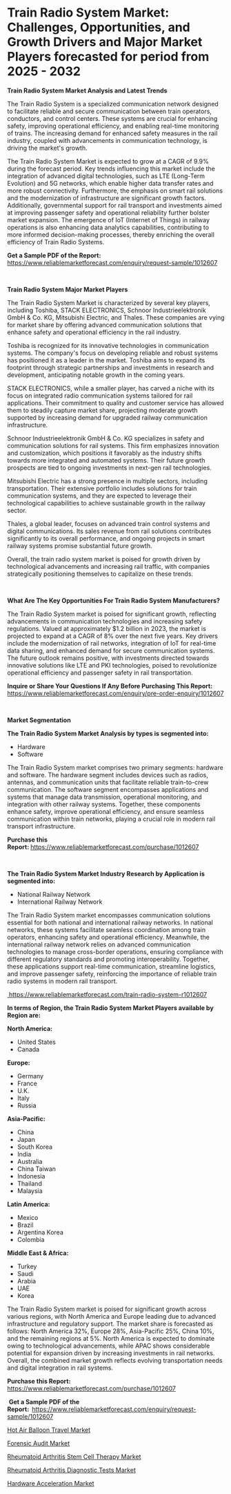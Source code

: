 <p><h1>Train Radio System Market: Challenges, Opportunities, and Growth Drivers and Major Market Players forecasted for period from 2025 - 2032</h1></p><p><strong>Train Radio System Market Analysis and Latest Trends</strong></p>
<p><p>The Train Radio System is a specialized communication network designed to facilitate reliable and secure communication between train operators, conductors, and control centers. These systems are crucial for enhancing safety, improving operational efficiency, and enabling real-time monitoring of trains. The increasing demand for enhanced safety measures in the rail industry, coupled with advancements in communication technology, is driving the market's growth.</p><p>The Train Radio System Market is expected to grow at a CAGR of 9.9% during the forecast period. Key trends influencing this market include the integration of advanced digital technologies, such as LTE (Long-Term Evolution) and 5G networks, which enable higher data transfer rates and more robust connectivity. Furthermore, the emphasis on smart rail solutions and the modernization of infrastructure are significant growth factors. Additionally, governmental support for rail transport and investments aimed at improving passenger safety and operational reliability further bolster market expansion. The emergence of IoT (Internet of Things) in railway operations is also enhancing data analytics capabilities, contributing to more informed decision-making processes, thereby enriching the overall efficiency of Train Radio Systems.</p></p>
<p><strong>Get a Sample PDF of the Report:&nbsp;</strong> <a href="https://www.reliablemarketforecast.com/enquiry/request-sample/1012607?utm_campaign=1108&utm_medium=2&utm_source=Github&utm_content=ia&utm_term=06032025&utm_id=train-radio-system">https://www.reliablemarketforecast.com/enquiry/request-sample/1012607</a></p>
<p>&nbsp;</p>
<p><strong>Train Radio System Major Market Players</strong></p>
<p><p>The Train Radio System Market is characterized by several key players, including Toshiba, STACK ELECTRONICS, Schnoor Industrieelektronik GmbH & Co. KG, Mitsubishi Electric, and Thales. These companies are vying for market share by offering advanced communication solutions that enhance safety and operational efficiency in the rail industry.</p><p>Toshiba is recognized for its innovative technologies in communication systems. The company's focus on developing reliable and robust systems has positioned it as a leader in the market. Toshiba aims to expand its footprint through strategic partnerships and investments in research and development, anticipating notable growth in the coming years.</p><p>STACK ELECTRONICS, while a smaller player, has carved a niche with its focus on integrated radio communication systems tailored for rail applications. Their commitment to quality and customer service has allowed them to steadily capture market share, projecting moderate growth supported by increasing demand for upgraded railway communication infrastructure.</p><p>Schnoor Industrieelektronik GmbH & Co. KG specializes in safety and communication solutions for rail systems. This firm emphasizes innovation and customization, which positions it favorably as the industry shifts towards more integrated and automated systems. Their future growth prospects are tied to ongoing investments in next-gen rail technologies.</p><p>Mitsubishi Electric has a strong presence in multiple sectors, including transportation. Their extensive portfolio includes solutions for train communication systems, and they are expected to leverage their technological capabilities to achieve sustainable growth in the railway sector.</p><p>Thales, a global leader, focuses on advanced train control systems and digital communications. Its sales revenue from rail solutions contributes significantly to its overall performance, and ongoing projects in smart railway systems promise substantial future growth.</p><p>Overall, the train radio system market is poised for growth driven by technological advancements and increasing rail traffic, with companies strategically positioning themselves to capitalize on these trends.</p></p>
<p>&nbsp;</p>
<p><strong>What Are The Key Opportunities For Train Radio System Manufacturers?</strong></p>
<p><p>The Train Radio System market is poised for significant growth, reflecting advancements in communication technologies and increasing safety regulations. Valued at approximately $1.2 billion in 2023, the market is projected to expand at a CAGR of 8% over the next five years. Key drivers include the modernization of rail networks, integration of IoT for real-time data sharing, and enhanced demand for secure communication systems. The future outlook remains positive, with investments directed towards innovative solutions like LTE and PKI technologies, poised to revolutionize operational efficiency and passenger safety in rail transportation.</p></p>
<p><strong>Inquire or Share Your Questions If Any Before Purchasing This Report:</strong> <a href="https://www.reliablemarketforecast.com/enquiry/pre-order-enquiry/1012607?utm_campaign=1108&utm_medium=2&utm_source=Github&utm_content=ia&utm_term=06032025&utm_id=train-radio-system">https://www.reliablemarketforecast.com/enquiry/pre-order-enquiry/1012607</a></p>
<p>&nbsp;</p>
<p><strong>Market Segmentation</strong></p>
<p><strong>The Train Radio System Market Analysis by types is segmented into:</strong></p>
<p><ul><li>Hardware</li><li>Software</li></ul></p>
<p><p>The Train Radio System market comprises two primary segments: hardware and software. The hardware segment includes devices such as radios, antennas, and communication units that facilitate reliable train-to-crew communication. The software segment encompasses applications and systems that manage data transmission, operational monitoring, and integration with other railway systems. Together, these components enhance safety, improve operational efficiency, and ensure seamless communication within train networks, playing a crucial role in modern rail transport infrastructure.</p></p>
<p><strong>Purchase this Report:&nbsp;</strong><a href="https://www.reliablemarketforecast.com/purchase/1012607?utm_campaign=1108&utm_medium=2&utm_source=Github&utm_content=ia&utm_term=06032025&utm_id=train-radio-system">https://www.reliablemarketforecast.com/purchase/1012607</a></p>
<p>&nbsp;</p>
<p><strong>The Train Radio System Market Industry Research by Application is segmented into:</strong></p>
<p><ul><li>National Railway Network</li><li>International Railway Network</li></ul></p>
<p><p>The Train Radio System market encompasses communication solutions essential for both national and international railway networks. In national networks, these systems facilitate seamless coordination among train operators, enhancing safety and operational efficiency. Meanwhile, the international railway network relies on advanced communication technologies to manage cross-border operations, ensuring compliance with different regulatory standards and promoting interoperability. Together, these applications support real-time communication, streamline logistics, and improve passenger safety, reinforcing the importance of reliable train radio systems in modern rail transport.</p></p>
<p><a href="https://www.reliablemarketforecast.com/train-radio-system-r1012607?utm_campaign=1108&utm_medium=2&utm_source=Github&utm_content=ia&utm_term=06032025&utm_id=train-radio-system">&nbsp;https://www.reliablemarketforecast.com/train-radio-system-r1012607</a></p>
<p><strong>In terms of Region, the Train Radio System Market Players available by Region are:</strong></p>
<p>
    <p> <strong> North America: </strong>
        <ul>
            <li>United States</li>
            <li>Canada</li>
        </ul>
        </p> 
    <p> <strong> Europe: </strong>
        <ul>
            <li>Germany</li>
            <li>France</li>
            <li>U.K.</li>
            <li>Italy</li>
            <li>Russia</li>
        </ul>
        </p> 
    <p> <strong> Asia-Pacific: </strong>
        <ul>
            <li>China</li>
            <li>Japan</li>
            <li>South Korea</li>
            <li>India</li>
            <li>Australia</li>
            <li>China Taiwan</li>
            <li>Indonesia</li>
            <li>Thailand</li>
            <li>Malaysia</li>
        </ul>
        </p> 
    <p> <strong> Latin America: </strong>
        <ul>
            <li>Mexico</li>
            <li>Brazil</li>
            <li>Argentina Korea</li>
            <li>Colombia</li>
        </ul>
        </p> 
    <p> <strong> Middle East & Africa: </strong>
        <ul>
            <li>Turkey</li>
            <li>Saudi</li>
            <li>Arabia</li>
            <li>UAE</li>
            <li>Korea</li>
        </ul>
    </p>
    </p>
<p><p>The Train Radio System market is poised for significant growth across various regions, with North America and Europe leading due to advanced infrastructure and regulatory support. The market share is forecasted as follows: North America 32%, Europe 28%, Asia-Pacific 25%, China 10%, and the remaining regions at 5%. North America is expected to dominate owing to technological advancements, while APAC shows considerable potential for expansion driven by increasing investments in rail networks. Overall, the combined market growth reflects evolving transportation needs and digital integration in rail systems.</p></p>
<p><strong>Purchase this Report: </strong><a href="https://www.reliablemarketforecast.com/purchase/1012607?utm_campaign=1108&utm_medium=2&utm_source=Github&utm_content=ia&utm_term=06032025&utm_id=train-radio-system">https://www.reliablemarketforecast.com/purchase/1012607</a></p>
<p>&nbsp;<strong>Get a Sample PDF of the Report:&nbsp;&nbsp;</strong><a href="https://www.reliablemarketforecast.com/enquiry/request-sample/1012607?utm_campaign=1108&utm_medium=2&utm_source=Github&utm_content=ia&utm_term=06032025&utm_id=train-radio-system">https://www.reliablemarketforecast.com/enquiry/request-sample/1012607</a></p>
<p><strong></strong></p>
<p><p><a href="https://github.com/bredevasil2q/Market-Research-Report-List-1/blob/main/hot-air-balloon-travel-market.md?utm_campaign=1108&utm_medium=2&utm_source=Github&utm_content=ia&utm_term=06032025&utm_id=train-radio-system">Hot Air Balloon Travel Market</a></p><p><a href="https://github.com/evraltandre36/Market-Research-Report-List-1/blob/main/forensic-audit-market.md?utm_campaign=1108&utm_medium=2&utm_source=Github&utm_content=ia&utm_term=06032025&utm_id=train-radio-system">Forensic Audit Market</a></p><p><a href="https://github.com/nedzazollo74/Market-Research-Report-List-1/blob/main/rheumatoid-arthritis-stem-cell-therapy-market.md?utm_campaign=1108&utm_medium=2&utm_source=Github&utm_content=ia&utm_term=06032025&utm_id=train-radio-system">Rheumatoid Arthritis Stem Cell Therapy Market</a></p><p><a href="https://github.com/hoppeellia6b/Market-Research-Report-List-1/blob/main/rheumatoid-arthritis-diagnostic-tests-market.md?utm_campaign=1108&utm_medium=2&utm_source=Github&utm_content=ia&utm_term=06032025&utm_id=train-radio-system">Rheumatoid Arthritis Diagnostic Tests Market</a></p><p><a href="https://github.com/kleyderoomes/Market-Research-Report-List-1/blob/main/hardware-acceleration-market.md?utm_campaign=1108&utm_medium=2&utm_source=Github&utm_content=ia&utm_term=06032025&utm_id=train-radio-system">Hardware Acceleration Market</a></p></p>